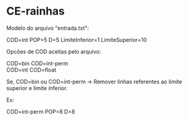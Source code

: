 # CE-rainhas

Modelo do arquivo "entrada.txt":

COD=int
POP=5
D=5
LimiteInferior=1
LimiteSuperior=10


Opcões de COD aceitas pelo arquivo:

COD=bin 
COD=int-perm  
COD=int 
COD=float 

Se, COD=bin ou COD=int-perm -> Remover linhas referentes ao limite superior
e limite inferior.

Ex:

COD=int-perm
POP=8
D=8



